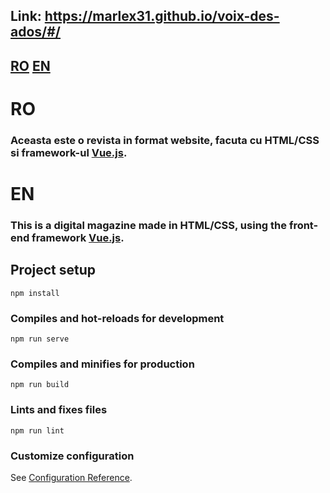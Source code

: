 ## Link: https://marlex31.github.io/voix-des-ados/#/


## [RO](#ro)   [EN](#en)

# RO

### Aceasta este o revista in format website, facuta cu HTML/CSS si framework-ul [Vue.js](https://v3.vuejs.org/guide/introduction.html).

# EN

### This is a digital magazine made in HTML/CSS, using the front-end framework [Vue.js](https://v3.vuejs.org/guide/introduction.html).


## Project setup
```
npm install
```

### Compiles and hot-reloads for development
```
npm run serve
```

### Compiles and minifies for production
```
npm run build
```

### Lints and fixes files
```
npm run lint
```

### Customize configuration
See [Configuration Reference](https://cli.vuejs.org/config/).
